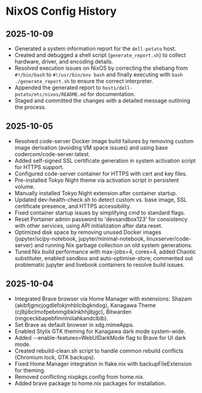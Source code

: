 # NixOS Config History

## 2025-10-09
- Generated a system information report for the `dell-potato` host.
- Created and debugged a shell script (`generate_report.sh`) to collect hardware, driver, and encoding details.
- Resolved execution issues on NixOS by correcting the shebang from `#!/bin/bash` to `#!/usr/bin/env bash` and finally executing with `bash ./generate_report.sh` to ensure the correct interpreter.
- Appended the generated report to `hosts/dell-potato/etc/nixos/README.md` for documentation.
- Staged and committed the changes with a detailed message outlining the process.

## 2025-10-05
- Resolved code-server Docker image build failures by removing custom image derivation (avoiding VM space issues) and using base codercom/code-server:latest.
- Added self-signed SSL certificate generation in system activation script for HTTPS support.
- Configured code-server container for HTTPS with cert and key files.
- Pre-installed Tokyo Night theme via activation script in persistent volume.
- Manually installed Tokyo Night extension after container startup.
- Updated dev-health-check.sh to detect custom vs. base image, SSL certificate presence, and HTTPS accessibility.
- Fixed container startup issues by simplifying cmd to standard flags.
- Reset Portainer admin password to 'devsandbox123' for consistency with other services, using API initialization after data reset.
- Optimized disk space by removing unused Docker images (jupyter/scipy-notebook, jupyter/minimal-notebook, linuxserver/code-server) and running Nix garbage collection on old system generations.
- Tuned Nix build performance with max-jobs=4, cores=4, added Chaotic substituter, enabled sandbox and auto-optimise-store; commented out problematic jupyter and livebook containers to resolve build issues.

## 2025-10-04
- Integrated Brave browser via Home Manager with extensions: Shazam (akibfjgmcjogdlefokjmhblcibgkndog), Kanagawa Theme (cjlbjibclmofpebnmgibklnkhhjlbjgc), Bitwarden (nngceckbapebfimnlniiiahkandclblb).
- Set Brave as default browser in xdg.mimeApps.
- Enabled Stylix GTK theming for Kanagawa dark mode system-wide.
- Added --enable-features=WebUIDarkMode flag to Brave for UI dark mode.
- Created rebuild-clean.sh script to handle common rebuild conflicts (Chromium lock, GTK backups).
- Fixed Home Manager integration in flake.nix with backupFileExtension for theming.
- Removed conflicting nixpkgs.config from home.nix.
- Added brave package to home.nix packages for installation.
